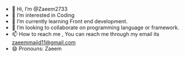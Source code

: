 - 👋 Hi, I’m @Zaeem2733
- 👀 I’m interested in Coding
- 🌱 I’m currently learning Front end development.
- 💞️ I’m looking to collaborate on programming language or framework.
- 📫 How to reach me , You can reach me through my email its zaeemmajid11@gmail.com
- 😄 Pronouns: Zaeem
